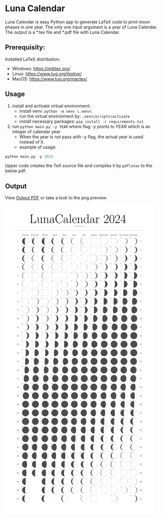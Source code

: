 # Luna Calendar

Luna Calendar is easy Python app to generate LaTeX code to print moon phases in one year. The only one input argument is a year of Luna Calendar. The output is a *.tex file and *.pdf file with Luna Calendar.

## Prerequisity:

Installed LaTeX distribution:
- Windows: https://miktex.org/
- Linux: https://www.tug.org/texlive/
- MacOS: https://www.tug.org/mactex/

## Usage
1. install and activate virtual environment: 
    - install venv: `python -m venv \.venv\`
    - run the virtual environment by: `.venv\Scripts\activate`
    - install necessary packages: `pip install -r requirements.txt`
2. run `python main.py -y YEAR` where flag -y points to YEAR which is an integer of calendar year
    - When the year is not pass with -y flag, the actual year is used instead of it.
    - example of usage:

```python
python main.py -y 2024
```

Upper code creates the TeX source file and compiles it by `pdflatex` to the below pdf:

## Output
View [Output PDF](Luna_calendar_tex_header.pdf) or take a look to the png preview:

![Generated Luna Calendar as png](images/LunaCalendar.png)





